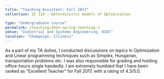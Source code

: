 ```yaml
---
title: "Teaching Assistant: Fall 2017"
collection: IE 310 – Deterministic models of Optimization

type: "Undergraduate course"
permalink: /teaching/2014-spring-teaching-1
venue: "Industrial and Systems Engineering, UIUC"
location: "Champaign, Illinois"
---
```



As a part of my TA duties, I conducted discussions on topics in Optimization and Linear programming techniques such as Simplex, Hungarian, transportation problems etc. I was also responsible for grading and holding office-hours single handedly. I am extremely humbled that I have been ranked as "Excellent Teacher" for Fall 2017, with a rating of 4.3/5.0. 


